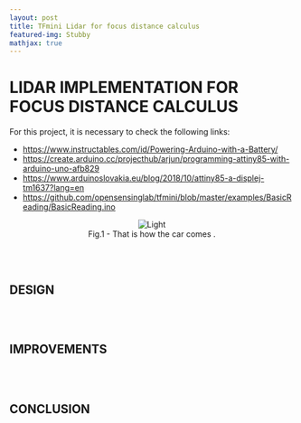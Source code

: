 ```yaml
---
layout: post
title: TFmini Lidar for focus distance calculus
featured-img: Stubby
mathjax: true
---
```


# LIDAR IMPLEMENTATION FOR FOCUS DISTANCE CALCULUS
<p align="justify">
</p>
For this project, it is necessary to check the following links:

* https://www.instructables.com/id/Powering-Arduino-with-a-Battery/
* https://create.arduino.cc/projecthub/arjun/programming-attiny85-with-arduino-uno-afb829
* https://www.arduinoslovakia.eu/blog/2018/10/attiny85-a-displej-tm1637?lang=en
* https://github.com/opensensinglab/tfmini/blob/master/examples/BasicReading/BasicReading.ino

<figure>
    <div align = "center"><img src="https://images.unsplash.com/photo-1548880021-76c14b1f6602?ixlib=rb-1.2.1&ixid=eyJhcHBfaWQiOjEyMDd9&auto=format&fit=crop&w=1350&q=80" alt="Light" class="center">
    <figcaption>Fig.1 - That is how the car comes .</figcaption>
    </div>
</figure>
<br/><br/>

## DESIGN
<p align="justify">
</p>
<br/><br/>

## IMPROVEMENTS
<br/><br/>

## CONCLUSION


